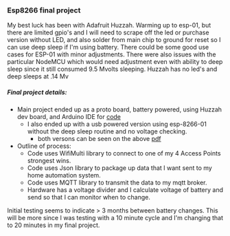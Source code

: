 ### Esp8266 final project

My best luck has been with Adafruit Huzzah. Warming up to esp-01, but there are limited gpio's and I will need to scrape off the led or purchase version without LED, and also solder from main chip to ground for reset so I can use deep sleep if I'm using battery. There could be some good use cases for ESP-01 with minor adjustments. There were also issues with the particular NodeMCU which would need adjustment even with ability to deep sleep since it still consumed 9.5 Mvolts sleeping. Huzzah has no led's and deep sleeps at .14 Mv

##### Final project details:
- Main project ended up as a proto board, battery powered, using Huzzah dev board, and Arduino IDE for [code](https://github.com/weinhouse/Random-Fun-Projects/blob/master/esp8266/temp_voltage_deep_sleep/arduino_IDE_AdafruitHazzahBreakoutBoard_scan_network_temp_and_voltage.ino)
  - I also ended up with a usb powered version using esp-8266-01 without the deep sleep routine and no voltage checking.
    - both versons can be seen on the above [pdf](https://github.com/weinhouse/Random-Fun-Projects/blob/master/esp8266/temp_voltage_deep_sleep/Huzzah_battery_powered_sensor_proto_board.pdf)
- Outline of process:
  - Code uses WifiMulti library to connect to one of my 4 Access Points strongest wins.
  - Code uses Json library to package up data that I want sent to my home automation system.
  - Code uses MQTT library to transmit the data to my mqtt broker.
  - Hardware has a voltage divider and I calculate voltage of battery and send so that I can monitor when to change.

Initial testing seems to indicate > 3 months between battery changes. This will be more since I was testing with a 10 minute cycle and I'm changing that to 20 minutes in my final project.
